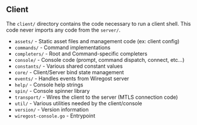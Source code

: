 ## Client

The `client/` directory contains the code necessary to run a client shell.
This code never imports any code from the `server/`.

* `assets/`                 - Static asset files and management code (ex: client config)
* `commands/`               - Command implementations
* `completers/`             - Root and Command-specific completers
* `console/`                - Console code (prompt, command dispatch, connect, etc...) 
* `constants/`              - Various shared constant values
* `core/`                   - Client/Server bind state management
* `events/`                 - Handles events from Wiregost server
* `help/`                   - Console help strings
* `spin/`                   - Console spinner library
* `transport/`              - Wires the client to the server (MTLS connection code)
* `util/`                   - Various utilities needed by the client/console
* `version/`                - Version information
* `wiregost-console.go`     - Entrypoint
